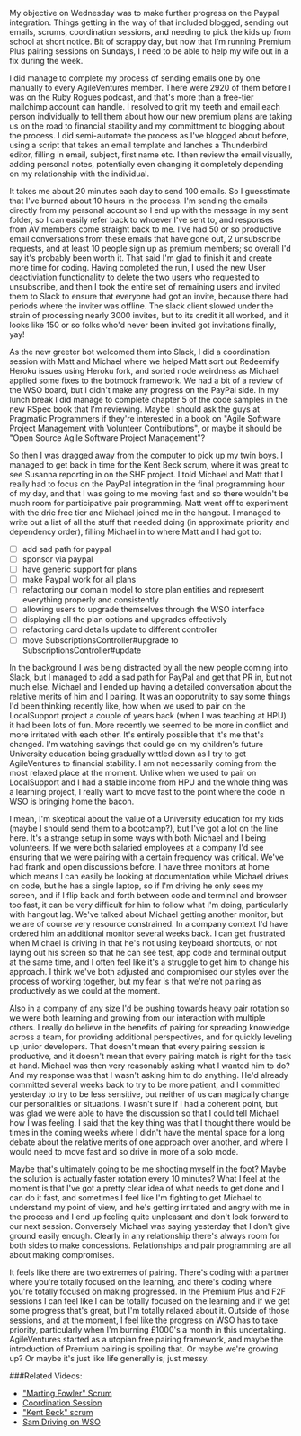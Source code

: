 My objective on Wednesday was to make further progress on the Paypal integration.  Things getting in the way of that included blogged, sending out emails, scrums, coordination sessions, and needing to pick the kids up from school at short notice.  Bit of scrappy day, but now that I'm running Premium Plus pairing sessions on Sundays, I need to be able to help my wife out in a fix during the week.

I did manage to complete my process of sending emails one by one manually to every AgileVentures member.  There were 2920 of them before I was on the Ruby Rogues podcast, and that's more than a free-tier mailchimp account can handle.  I resolved to grit my teeth and email each person individually to tell them about how our new premium plans are taking us on the road to financial stability and my committment to blogging about the process.  I did semi-automate the process as I've blogged about before, using a script that takes an email template and lanches a Thunderbird editor, filling in email, subject, first name etc.  I then review the email visually, adding personal notes, potentially even changing it completely depending on my relationship with the individual.

It takes me about 20 minutes each day to send 100 emails.  So I guesstimate that I've burned about 10 hours in the process.  I'm sending the emails directly from my personal account so I end up with the message in my sent folder, so I can easily refer back to whoever I've sent to, and responses from AV members come straight back to me.  I've had 50 or so productive email conversations from these emails that have gone out, 2 unsubscribe requests, and at least 10 people sign up as premium members; so overall I'd say it's probably been worth it.  That said I'm glad to finish it and create more time for coding.  Having completed the run, I used the new User deactiviation functionality to delete the two users who requested to unsubscribe, and then I took the entire set of remaining users and invited them to Slack to ensure that everyone had got an invite, because there had periods where the inviter was offline.  The slack client slowed under the strain of processing nearly 3000 invites, but to its credit it all worked, and it looks like 150 or so folks who'd never been invited got invitations finally, yay!

As the new greeter bot welcomed them into Slack, I did a coordination session with Matt and Michael where we helped Matt sort out Redeemify Heroku issues using Heroku fork, and sorted node weirdness as Michael applied some fixes to the botmock framework.  We had a bit of a review of the WSO board, but I didn't make any progress on the PayPal side.  In my lunch break I did manage to complete chapter 5 of the code samples in the new RSpec book that I'm reviewing.  Maybe I should ask the guys at Pragmatic Programmers if they're interested in a book on "Agile Software Project Management with Volunteer Contributions", or maybe it should be "Open Source Agile Software Project Management"?

So then I was dragged away from the computer to pick up my twin boys.  I managed to get back in time for the Kent Beck scrum, where it was great to see Susanna reporting in on the SHF project.  I told Michael and Matt that I really had to focus on the PayPal integration in the final programming hour of my day, and that I was going to me moving fast and so there wouldn't be much room for participative pair programming.  Matt went off to experiment with the drie free tier and Michael joined me in the hangout.  I managed to write out a list of all the stuff that needed doing (in approximate priority and dependency order), filling Michael in to where Matt and I had got to:

* [ ] add sad path for paypal
* [ ] sponsor via paypal
* [ ] have generic support for plans
* [ ] make Paypal work for all plans
* [ ] refactoring our domain model to store plan entities and represent everything properly and consistently
* [ ] allowing users to upgrade themselves through the WSO interface
* [ ] displaying all the plan options and upgrades effectively
* [ ] refactoring card details update to different controller
* [ ] move SubscriptionsController#upgrade to SubscriptionsController#update

In the background I was being distracted by all the new people coming into Slack, but I managed to add a sad path for PayPal and get that PR in, but not much else.  Michael and I ended up having a detailed conversation about the relative merits of him and I pairing.  It was an opporutnity to say some things I'd been thinking recently like, how when we used to pair on the LocalSupport project a couple of years back (when I was teaching at HPU) it had been lots of fun.  More recently we seemed to be more in conflict and more irritated with each other.  It's entirely possible that it's me that's changed.  I'm watching savings that could go on my children's future University education being gradually wittled down as I try to get AgileVentures to financial stability.  I am not necessarily coming from the most relaxed place at the moment.  Unlike when we used to pair on LocalSupport and I had a stable income from HPU and the whole thing was a learning project, I really want to move fast to the point where the code in WSO is bringing home the bacon.

I mean, I'm skeptical about the value of a University education for my kids (maybe I should send them to a bootcamp?), but I've got a lot on the line here.  It's a strange setup in some ways with both Michael and I being volunteers.  If we were both salaried employees at a company I'd see ensuring that we were pairing with a certain frequency was critical.  We've had frank and open discussions before.  I have three monitors at home which means I can easily be looking at documentation while Michael drives on code, but he has a single laptop, so if I'm driving he only sees my screen, and if I flip back and forth between code and terminal and browser too fast, it can be very difficult for him to follow what I'm doing, particularly with hangout lag.  We've talked about Michael getting another monitor, but we are of course very resource constrained.  In a company context I'd have ordered him an additional monitor several weeks back.  I can get frustrated when Michael is driving in that he's not using keyboard shortcuts, or not laying out his screen so that he can see test, app code and terminal output at the same time, and I often feel like it's a struggle to get him to change his approach.  I think we've both adjusted and compromised our styles over the process of working together, but my fear is that we're not pairing as productively as we could at the moment.

Also in a company of any size I'd be pushing towards heavy pair rotation so we were both learning and growing from our interaction with multiple others.  I really do believe in the benefits of pairing for spreading knowledge across a team, for providing additional perspectives, and for quickly leveling up junior developers.  That doesn't mean that every pairing session is productive, and it doesn't mean that every pairing match is right for the task at hand.  Michael was then very reasonably asking what I wanted him to do?  And my response was that I wasn't asking him to do anything.  He'd already committed several weeks back to try to be more patient, and I committed yesterday to try to be less sensitive, but neither of us can magically change our personalities or situations.  I wasn't sure if I had a coherent point, but was glad we were able to have the discussion so that I could tell Michael how I was feeling.  I said that the key thing was that I thought there would be times in the coming weeks where I didn't have the mental space for a long debate about the relative merits of one approach over another, and where I would need to move fast and so drive in more of a solo mode.

Maybe that's ultimately going to be me shooting myself in the foot?  Maybe the solution is actually faster rotation every 10 minutes?  What I feel at the moment is that I've got a pretty clear idea of what needs to get done and I can do it fast, and sometimes I feel like I'm fighting to get Michael to understand my point of view, and he's getting irritated and angry with me in the process and I end up feeling quite unpleasant and don't look forward to our next session.  Conversely Michael was saying yesterday that I don't give ground easily enough.  Clearly in any relationship there's always room for both sides to make concessions.  Relationships and pair programming are all about making compromises. 

It feels like there are two extremes of pairing.  There's coding with a partner where you're totally focused on the learning, and there's coding where you're totally focused on making progressed.  In the Premium Plus and F2F sessions I can feel like I can be totally focused on the learning and if we get some progress that's great, but I'm totally relaxed about it.  Outside of those sessions, and at the moment, I feel like the progress on WSO has to take priority, particularly when I'm burning £1000's a month in this undertaking.  AgileVentures started as a utopian free pairing framework, and maybe the introduction of Premium pairing is spoiling that. Or maybe we're growing up?  Or maybe it's just like life generally is; just messy.

###Related Videos:

* ["Marting Fowler" Scrum](https://www.youtube.com/watch?v=9cBaF5WWTg4)
* [Coordination Session](https://www.youtube.com/watch?v=Ky49eCl_7EA)
* ["Kent Beck" scrum](https://www.youtube.com/watch?v=VVaAeLjwPZc)
* [Sam Driving on WSO](https://www.youtube.com/watch?v=1hL-aACQquY)

